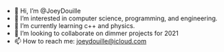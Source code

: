 - 👋 Hi, I’m @JoeyDouille
- 👀 I’m interested in computer science, programming, and engineering. 
- 🌱 I’m currently learning c++ and physics. 
- 💞️ I’m looking to collaborate on dimmer projects for 2021
- 📫 How to reach me:
joeydouille@icloud.com

<!---
JoeyDouille/JoeyDouille is a ✨ special ✨ repository because its `README.md` (this file) appears on your GitHub profile.
You can click the Preview link to take a look at your changes.
--->
